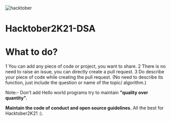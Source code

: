 ![hacktober](https://user-images.githubusercontent.com/73641466/135753072-1416b24c-cef1-4d31-96ed-6188df76f1e2.jpg)
# Hacktober2K21-DSA
# What to do?
1 You can add any piece of code or project, you want to share.
2 There is no need to raise an issue, you can directly create a pull request.
3 Do describe your piece of code while creating the pull request. (No need to describe its function, just include the question or name of the topic/ algorithm.)

Note:- Don't add Hello world programs try to maintain **"quality over quantity".**

**Maintain the code of conduct and open source guidelines.**
All the best for Hacktober2K21 :).
